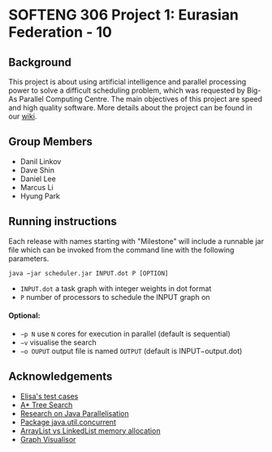 # SOFTENG 306 Project 1: Eurasian Federation - 10

## Background
This project is about using artificial intelligence and parallel processing power to solve a difficult scheduling problem, which was requested by Big-As Parallel Computing Centre. The main objectives of this project are speed and high quality software. More details about the project can be found in our [wiki](wiki/Home.md).

## Group Members
- Danil Linkov
- Dave Shin
- Daniel Lee
- Marcus Li
- Hyung Park


## Running instructions

Each release with names starting with "Milestone" will include a runnable jar file which can be invoked from the command line with the following parameters.

```
java −jar scheduler.jar INPUT.dot P [OPTION]
```

- `INPUT.dot` a task graph with integer weights in dot format
- `P` number of processors to schedule the INPUT graph on

#### Optional:
- `−p N` use `N` cores for execution in parallel (default is sequential)
- `−v` visualise the search
- `−o OUPUT` output file is named `OUTPUT` (default is INPUT−output.dot)

## Acknowledgements
* [Elisa's test cases](https://github.com/Milk-Yan/optimal-task-scheduling/tree/master/src/test)
* [A* Tree Search](https://www.javatpoint.com/ai-informed-search-algorithms)
* [Research on Java Parallelisation](https://www.baeldung.com/java-when-to-use-parallel-stream)
* [Package java.util.concurrent](https://docs.oracle.com/javase/7/docs/api/java/util/concurrent/package-summary.html)
* [ArrayList vs LinkedList memory allocation](https://stackoverflow.com/questions/11564352/arraylist-vs-linkedlist-from-memory-allocation-perspective)
* [Graph Visualisor](https://dreampuf.github.io/GraphvizOnline/#digraph%20%22example%22%20%7B%0A%20%20%20%20a%20%20%20%20%20%20%20%20%20%20%20%5BWeight%3D2%5D%3B%0A%20%20%20%20b%20%20%20%20%20%20%20%20%20%20%20%5BWeight%3D2%5D%3B%0A%20%20%20%20a%20-%3E%20b%20%20%20%20%20%20%5BWeight%3D2%5D%3B%0A%20%20%20%20c%20%20%20%20%20%20%20%20%20%20%20%5BWeight%3D3%5D%3B%0A%20%20%20%20a%20-%3E%20c%20%20%20%20%20%20%5BWeight%3D1%5D%3B%0A%20%20%20%20d%20%20%20%20%20%20%20%20%20%20%20%5BWeight%3D2%5D%3B%0A%20%20%20%20b%20-%3E%20d%20%20%20%20%20%20%5BWeight%3D2%5D%3B%0A%20%20%20%20c%20-%3E%20d%20%20%20%20%20%20%5BWeight%3D1%5D%3B%0A%7D)
